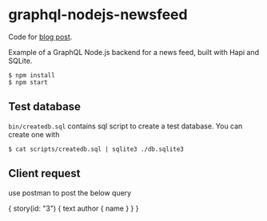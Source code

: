 # graphql-nodejs-newsfeed

Code for [blog post](https://www.reindex.io/blog/building-a-graphql-server-with-node-js-and-sql/).

Example of a GraphQL Node.js backend for a news feed, built with Hapi and SQLite.

```
$ npm install
$ npm start
```

## Test database

`bin/createdb.sql` contains sql script to create a test database. You can create one with

```
$ cat scripts/createdb.sql | sqlite3 ./db.sqlite3
```

## Client request 

use postman to post the below query 

 {
      story(id: "3") {
        text
        author {
          name 
        }
      }
}
